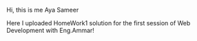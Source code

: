 Hi, this is me Aya Sameer

Here I uploaded HomeWork1 solution for the first session of Web Development with Eng.Ammar!
